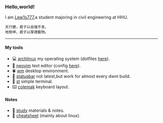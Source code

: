 ### Hello,world! ###

I am [Lew1s777](https://github.com/Lew1s777),a student majoring in civil engineering at HHU.

```
天行健，君子以自強不息，
地勢坤，君子以厚德載物。
```

---

#### My tools ####

- 💻 [archlinux](https://archlinux.org/) my operating system (dotfiles [here](https://github.com/Lew1s777/.config)).
- 📁 [neovim](https://github.com/neovim/neovim) text editor (config [here](https://github.com/Lew1s777/init.lua)).
- 🍀 [wm](https://github.com/Lew1s777/wm) desktop environment.
- 🌵 [statusbar](https://github.com/Lew1s777/dwm-statusbar) not latest,but work for almost every dwm build.
- 📇 [st](https://github.com/Lew1s777/st) simple terminal.
- ⌨️  [colemak](https://colemak.com/) keyboard layout.

#### Notes ####
- 📁 [study](https://github.com/Lew1s777/Study) materials & notes.
- 📁 [cheatsheet](https://github.com/Lew1s777/ct) (mainly about linux).
